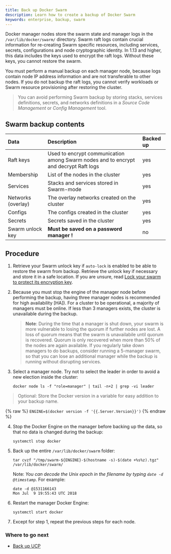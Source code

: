 ```yaml
---
title: Back up Docker Swarm
description: Learn how to create a backup of Docker Swarm
keywords: enterprise, backup, swarm
---
```


Docker manager nodes store the swarm state and manager logs in the `/var/lib/docker/swarm/` directory. Swarm raft logs contain crucial information for re-creating Swarm specific resources, including services, secrets, configurations and node cryptographic identity. In 1.13 and higher, this data includes the keys used to encrypt the raft logs. Without these keys, you cannot restore the swarm. 

You must perform a manual backup on each manager node, because logs contain node IP address information and are not transferable to other nodes. If you do not backup the raft logs, you cannot verify workloads or Swarm resource provisioning after restoring the cluster.

> You can avoid performing Swarm backup by storing stacks, services definitions, secrets, and networks definitions in a *Source Code Management* or *Config Management* tool.

## Swarm backup contents

| Data               | Description                                                                          | Backed up |
| :------------------|:-------------------------------------------------------------------------------------|:----------|
| Raft keys          | Used to encrypt communication among Swarm nodes and to encrypt and decrypt Raft logs | yes
| Membership         | List of the nodes in the cluster                                                     | yes
| Services           | Stacks and services stored in Swarm-mode                                             | yes
| Networks (overlay) | The overlay networks created on the cluster                                          | yes
| Configs            | The configs created in the cluster                                                   | yes
| Secrets            | Secrets saved in the cluster                                                         | yes
| Swarm unlock key   | **Must be saved on a password manager !**                                            | no  

## Procedure

1.  Retrieve your Swarm unlock key if `auto-lock` is enabled to be able
    to restore the swarm from backup. Retrieve the unlock key if necessary and
    store it in a safe location. If you are unsure, read
    [Lock your swarm to protect its encryption key](/engine/swarm/swarm_manager_locking.md).

2.  Because you must stop the engine of the manager node before performing the backup, having three manager 
    nodes is recommended for high availability [HA]). For a cluster to be operational, a majority of managers 
    must be online. If less than 3 managers exists, the cluster is unavailable during the backup.

    > **Note**: During the time that a manager is shut down, your swarm is more vulnerable to
    > losing the quorum if further nodes are lost. A loss of quorum means that the swarm is unavailabile 
    > until quorum is recovered. Quorum is only recovered when more than 50% of the nodes are again available. 
    > If you regularly take down managers to do backups, consider running a 5-manager swarm, so that you 
    > can lose an additional manager while the backup is running without disrupting services. 

3.  Select a manager node. Try not to select the leader in order to avoid a new election inside the cluster:

    ```
    docker node ls -f "role=manager" | tail -n+2 | grep -vi leader
    ```
>  Optional: Store the Docker version in a variable for easy addition to your backup name.
   
{% raw %}
    ```
    ENGINE=$(docker version -f '{{.Server.Version}}')
    ```
{% endraw %}

4.  Stop the Docker Engine on the manager before backing up the data, so that no data is changed during the backup:

    ```
    systemctl stop docker
    ```

5. Back up the entire `/var/lib/docker/swarm` folder:

    ```
    tar cvzf "/tmp/swarm-${ENGINE}-$(hostname -s)-$(date +%s%z).tgz" /var/lib/docker/swarm/
    ```

   Note: _You can decode the Unix epoch in the filename by typing `date -d @timestamp`._  For example:
   
   ```
   date -d @1531166143
   Mon Jul  9 19:55:43 UTC 2018
   ```

6.  Restart the manager Docker Engine:

    ```
    systemctl start docker
    ```
7. Except for step 1, repeat the previous steps for each node.

### Where to go next

- [Back up UCP](back-up-ucp)
 
